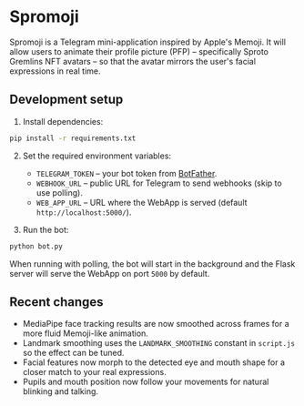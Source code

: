 # Spromoji

Spromoji is a Telegram mini-application inspired by Apple's Memoji. It will allow users to animate their profile picture (PFP) – specifically Sproto Gremlins NFT avatars – so that the avatar mirrors the user's facial expressions in real time.

## Development setup

1. Install dependencies:

```bash
pip install -r requirements.txt
```

2. Set the required environment variables:
   - `TELEGRAM_TOKEN` – your bot token from [BotFather](https://t.me/BotFather).
   - `WEBHOOK_URL` – public URL for Telegram to send webhooks (skip to use polling).
   - `WEB_APP_URL` – URL where the WebApp is served (default `http://localhost:5000/`).

3. Run the bot:

```bash
python bot.py
```

When running with polling, the bot will start in the background and the
Flask server will serve the WebApp on port `5000` by default.

## Recent changes

- MediaPipe face tracking results are now smoothed across frames for a more fluid Memoji-like animation.
- Landmark smoothing uses the `LANDMARK_SMOOTHING` constant in `script.js` so the effect can be tuned.
- Facial features now morph to the detected eye and mouth shape for a closer match to your real expressions.
- Pupils and mouth position now follow your movements for natural blinking and talking.
